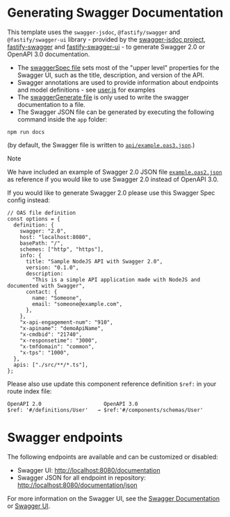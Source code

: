 # Generating Swagger Documentation

This template uses the `swagger-jsdoc`, `@fastify/swagger` and `@fastify/swagger-ui` library - provided by the [swagger-jsdoc project](https://github.com/Surnet/swagger-jsdoc), [fastify-swagger](https://github.com/fastify/fastify-swagger) and [fastify-swagger-ui](https://github.com/fastify/fastify-swagger-ui) - to generate Swagger 2.0 or OpenAPI 3.0
documentation.
- The [swaggerSpec file](../app/swaggerSpec.js) sets most of the "upper level" properties for the Swagger UI, such as the title, description, and version of the API.
- Swagger annotations are used to provide information about endpoints and model definitions - see
[user.js](../app/src/models/user.js) for examples
- The [swaggerGenerate file](../app/swaggerGenerate.js) is only used to write the swagger documentation to a file.
- The Swagger JSON file can be generated by executing the following command inside the `app` folder: 

```
npm run docs
```

(by default, the Swagger file is written to [`api/example.oas3.json`](../api/example.oas3.json).)

> [!NOTE]
> We have included an example of Swagger 2.0 JSON file [`example.oas2.json`](../api/example.oas2.json) as reference if you would like to use Swagger 2.0 instead of OpenAPI 3.0.

If you would like to generate Swagger 2.0 please use this Swagger Spec config instead:
```
// OAS file definition
const options = {
  definition: {
    swagger: "2.0",
    host: "localhost:8080",
    basePath: "/",
    schemes: ["http", "https"],
    info: {
      title: "Sample NodeJS API with Swagger 2.0",
      version: "0.1.0",
      description:
        "This is a simple API application made with NodeJS and documented with Swagger",
      contact: {
        name: "Someone",
        email: "someone@example.com",
      },
    },
    "x-api-engagement-num": "910",
    "x-apiname": "demoApiName",
    "x-cmdbid": "21740",
    "x-responsetime": "3000",
    "x-tmfdomain": "common",
    "x-tps": "1000",
  },
  apis: ["./src/**/*.ts"],
};
```
Please also use update this component reference definition `$ref:` in your route index file:
```
OpenAPI 2.0                    OpenAPI 3.0
$ref: '#/definitions/User'   → $ref:'#/components/schemas/User'
```

# Swagger endpoints
The following endpoints are available and can be customized or disabled:
- Swagger UI: [http://localhost:8080/documentation](http://localhost:8080/documentation)
- Swagger JSON for all endpoint in repository: [http://localhost:8080/documentation/json](http://localhost:8080/documentation/json)

For more information on the Swagger UI, see the [Swagger Documentation](https://swagger.io/) or [Swagger UI](https://swagger.io/tools/swagger-ui/).